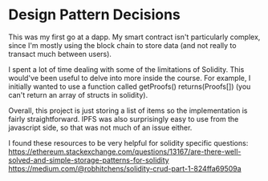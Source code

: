 # Design Pattern Decisions

This was my first go at a dapp. My smart contract isn't particularly complex, since I'm mostly using the block chain to store data (and not really to transact much between users). 

I spent a lot of time dealing with some of the limitations of Solidity. This would've been useful to delve into more inside the course. For example, I initially wanted to use a function called getProofs() returns(Proofs[]) (you can't return an array of structs in solidity).

Overall, this project is just storing a list of items so the implementation is fairly straightforward. IPFS was also surprisingly easy to use from the javascript side, so that was not much of an issue either.


I found these resources to be very helpful for solidity specific questions: https://ethereum.stackexchange.com/questions/13167/are-there-well-solved-and-simple-storage-patterns-for-solidity
https://medium.com/@robhitchens/solidity-crud-part-1-824ffa69509a

